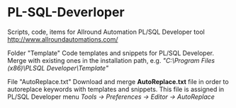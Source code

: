 # PL-SQL-Deverloper
Scripts, code, items for Allround Automation PL/SQL Developer tool
http://www.allroundautomations.com/

Folder "Template"
Code templates and snippets for PL/SQL Developer. Merge with existing ones in the installation path, e.g. *"C:\Program Files (x86)\PLSQL Developer\Template"*

File "AutoReplace.txt"
Download and merge **AutoReplace.txt** file in order to autoreplace keywords with templates and snippets. This file is assigned in PL/SQL Developer menu *Tools -> Preferences -> Editor -> AutoReplace*
